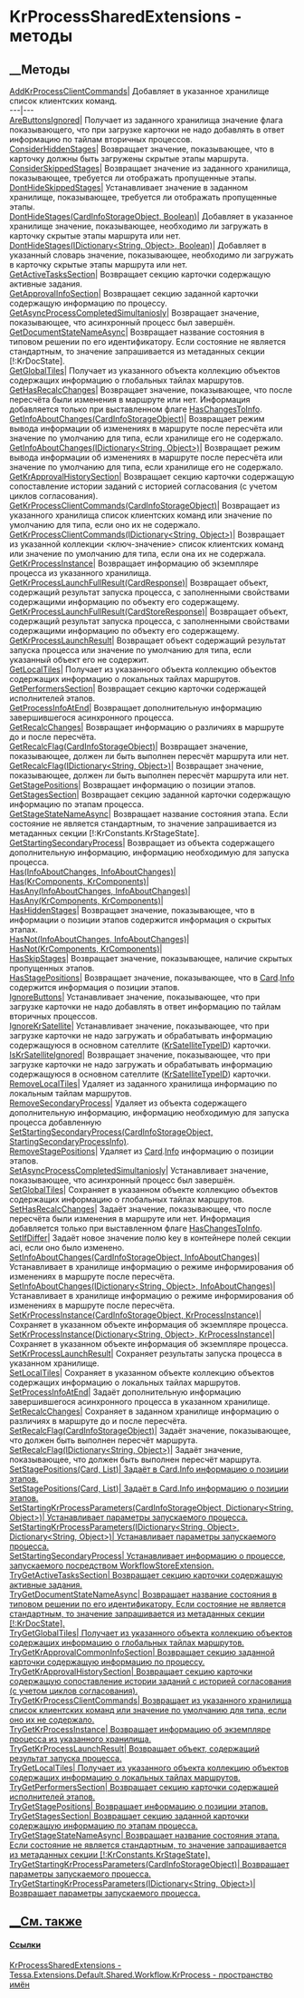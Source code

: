 # KrProcessSharedExtensions - методы
##  __Методы
[AddKrProcessClientCommands](M_Tessa_Extensions_Default_Shared_Workflow_KrProcess_KrProcessSharedExtensions_AddKrProcessClientCommands.htm)|
Добавляет в указанное хранилище список клиентских команд.  
---|---  
[AreButtonsIgnored](M_Tessa_Extensions_Default_Shared_Workflow_KrProcess_KrProcessSharedExtensions_AreButtonsIgnored.htm)|
Получает из заданного хранилища значение флага показывающего, что при загрузке
карточки не надо добавлять в ответ информацию по тайлам вторичных процессов.  
[ConsiderHiddenStages](M_Tessa_Extensions_Default_Shared_Workflow_KrProcess_KrProcessSharedExtensions_ConsiderHiddenStages.htm)|
Возвращает значение, показывающее, что в карточку должны быть загружены
скрытые этапы маршрута.  
[ConsiderSkippedStages](M_Tessa_Extensions_Default_Shared_Workflow_KrProcess_KrProcessSharedExtensions_ConsiderSkippedStages.htm)|
Возвращает значение из заданного хранилища, показывающее, требуется ли
отображать пропущенные этапы.  
[DontHideSkippedStages](M_Tessa_Extensions_Default_Shared_Workflow_KrProcess_KrProcessSharedExtensions_DontHideSkippedStages.htm)|
Устанавливает значение в заданном хранилище, показывающее, требуется ли
отображать пропущенные этапы.  
[DontHideStages(CardInfoStorageObject,
Boolean)](M_Tessa_Extensions_Default_Shared_Workflow_KrProcess_KrProcessSharedExtensions_DontHideStages_1.htm)|
Добавляет в указанное хранилище значение, показывающее, необходимо ли
загружать в карточку скрытые этапы маршрута или нет.  
[DontHideStages(IDictionary<String, Object>,
Boolean)](M_Tessa_Extensions_Default_Shared_Workflow_KrProcess_KrProcessSharedExtensions_DontHideStages.htm)|
Добавляет в указанный словарь значение, показывающее, необходимо ли загружать
в карточку скрытые этапы маршрута или нет.  
[GetActiveTasksSection](M_Tessa_Extensions_Default_Shared_Workflow_KrProcess_KrProcessSharedExtensions_GetActiveTasksSection.htm)|
Возвращает секцию карточки содержащую активные задания.  
[GetApprovalInfoSection](M_Tessa_Extensions_Default_Shared_Workflow_KrProcess_KrProcessSharedExtensions_GetApprovalInfoSection.htm)|
Возвращает секцию заданной карточки содержащую информацию по процессу.  
[GetAsyncProcessCompletedSimultaniosly](M_Tessa_Extensions_Default_Shared_Workflow_KrProcess_KrProcessSharedExtensions_GetAsyncProcessCompletedSimultaniosly.htm)|
Возвращает значение, показывающее, что асинхронный процесс был завершён.  
[GetDocumentStateNameAsync](M_Tessa_Extensions_Default_Shared_Workflow_KrProcess_KrProcessSharedExtensions_GetDocumentStateNameAsync.htm)|
Возвращает название состояния в типовом решении по его идентификатору. Если
состояние не является стандартным, то значение запрашивается из метаданных
секции [!:KrDocState].  
[GetGlobalTiles](M_Tessa_Extensions_Default_Shared_Workflow_KrProcess_KrProcessSharedExtensions_GetGlobalTiles.htm)|
Получает из указанного объекта коллекцию объектов содержащих информацию о
глобальных тайлах маршрутов.  
[GetHasRecalcChanges](M_Tessa_Extensions_Default_Shared_Workflow_KrProcess_KrProcessSharedExtensions_GetHasRecalcChanges.htm)|
Возвращает значение, показывающее, что после пересчёта были изменения в
маршруте или нет. Информация добавляется только при выставленном флаге
[HasChangesToInfo](T_Tessa_Extensions_Default_Shared_Workflow_KrCompilers_InfoAboutChanges.htm).  
[GetInfoAboutChanges(CardInfoStorageObject)](M_Tessa_Extensions_Default_Shared_Workflow_KrProcess_KrProcessSharedExtensions_GetInfoAboutChanges_1.htm)|
Возвращает режим вывода информации об изменениях в маршруте после пересчёта
или значение по умолчанию для типа, если хранилище его не содержало.  
[GetInfoAboutChanges(IDictionary<String,
Object>)](M_Tessa_Extensions_Default_Shared_Workflow_KrProcess_KrProcessSharedExtensions_GetInfoAboutChanges.htm)|
Возвращает режим вывода информации об изменениях в маршруте после пересчёта
или значение по умолчанию для типа, если хранилище его не содержало.  
[GetKrApprovalHistorySection](M_Tessa_Extensions_Default_Shared_Workflow_KrProcess_KrProcessSharedExtensions_GetKrApprovalHistorySection.htm)|
Возвращает секцию карточки содержащую сопоставление истории заданий с историей
согласования (с учетом циклов согласования).  
[GetKrProcessClientCommands(CardInfoStorageObject)](M_Tessa_Extensions_Default_Shared_Workflow_KrProcess_KrProcessSharedExtensions_GetKrProcessClientCommands_1.htm)|
Возвращает из указанного хранилища список клиентских команд или значение по
умолчанию для типа, если оно их не содержало.  
[GetKrProcessClientCommands(IDictionary<String,
Object>)](M_Tessa_Extensions_Default_Shared_Workflow_KrProcess_KrProcessSharedExtensions_GetKrProcessClientCommands.htm)|
Возвращает из указанной коллекции <ключ-значение> список клиентских команд или
значение по умолчанию для типа, если она их не содержала.  
[GetKrProcessInstance](M_Tessa_Extensions_Default_Shared_Workflow_KrProcess_KrProcessSharedExtensions_GetKrProcessInstance.htm)|
Возвращает информацию об экземпляре процесса из указанного хранилища.  
[GetKrProcessLaunchFullResult(CardResponse)](M_Tessa_Extensions_Default_Shared_Workflow_KrProcess_KrProcessSharedExtensions_GetKrProcessLaunchFullResult.htm)|
Возвращает объект, содержащий результат запуска процесса, с заполненными
свойствами содержащими информацию по объекту его содержащему.  
[GetKrProcessLaunchFullResult(CardStoreResponse)](M_Tessa_Extensions_Default_Shared_Workflow_KrProcess_KrProcessSharedExtensions_GetKrProcessLaunchFullResult_1.htm)|
Возвращает объект, содержащий результат запуска процесса, с заполненными
свойствами содержащими информацию по объекту его содержащему.  
[GetKrProcessLaunchResult](M_Tessa_Extensions_Default_Shared_Workflow_KrProcess_KrProcessSharedExtensions_GetKrProcessLaunchResult.htm)|
Возвращает объект содержащий результат запуска процесса или значение по
умолчанию для типа, если указанный объект его не содержит.  
[GetLocalTiles](M_Tessa_Extensions_Default_Shared_Workflow_KrProcess_KrProcessSharedExtensions_GetLocalTiles.htm)|
Получает из указанного объекта коллекцию объектов содержащих информацию о
локальных тайлах маршрутов.  
[GetPerformersSection](M_Tessa_Extensions_Default_Shared_Workflow_KrProcess_KrProcessSharedExtensions_GetPerformersSection.htm)|
Возвращает секцию карточки содержащей исполнителей этапов.  
[GetProcessInfoAtEnd](M_Tessa_Extensions_Default_Shared_Workflow_KrProcess_KrProcessSharedExtensions_GetProcessInfoAtEnd.htm)|
Возвращает дополнительную информацию завершившегося асинхронного процесса.  
[GetRecalcChanges](M_Tessa_Extensions_Default_Shared_Workflow_KrProcess_KrProcessSharedExtensions_GetRecalcChanges.htm)|
Возвращает информацию о различиях в маршруте до и после пересчёта.  
[GetRecalcFlag(CardInfoStorageObject)](M_Tessa_Extensions_Default_Shared_Workflow_KrProcess_KrProcessSharedExtensions_GetRecalcFlag_1.htm)|
Возвращает значение, показывающее, должен ли быть выполнен пересчёт маршрута
или нет.  
[GetRecalcFlag(IDictionary<String,
Object>)](M_Tessa_Extensions_Default_Shared_Workflow_KrProcess_KrProcessSharedExtensions_GetRecalcFlag.htm)|
Возвращает значение, показывающее, должен ли быть выполнен пересчёт маршрута
или нет.  
[GetStagePositions](M_Tessa_Extensions_Default_Shared_Workflow_KrProcess_KrProcessSharedExtensions_GetStagePositions.htm)|
Возвращает информацию о позиции этапов.  
[GetStagesSection](M_Tessa_Extensions_Default_Shared_Workflow_KrProcess_KrProcessSharedExtensions_GetStagesSection.htm)|
Возвращает секцию заданной карточки содержащую информацию по этапам процесса.  
[GetStageStateNameAsync](M_Tessa_Extensions_Default_Shared_Workflow_KrProcess_KrProcessSharedExtensions_GetStageStateNameAsync.htm)|
Возвращает название состояния этапа. Если состояние не является стандартным,
то значение запрашивается из метаданных секции [!:KrConstants.KrStageState].  
[GetStartingSecondaryProcess](M_Tessa_Extensions_Default_Shared_Workflow_KrProcess_KrProcessSharedExtensions_GetStartingSecondaryProcess.htm)|
Возвращает из объекта содержащего дополнительную информацию, информацию
необходимую для запуска процесса.  
[Has(InfoAboutChanges,
InfoAboutChanges)](M_Tessa_Extensions_Default_Shared_Workflow_KrProcess_KrProcessSharedExtensions_Has.htm)|  
[Has(KrComponents,
KrComponents)](M_Tessa_Extensions_Default_Shared_Workflow_KrProcess_KrProcessSharedExtensions_Has_1.htm)|  
[HasAny(InfoAboutChanges,
InfoAboutChanges)](M_Tessa_Extensions_Default_Shared_Workflow_KrProcess_KrProcessSharedExtensions_HasAny.htm)|  
[HasAny(KrComponents,
KrComponents)](M_Tessa_Extensions_Default_Shared_Workflow_KrProcess_KrProcessSharedExtensions_HasAny_1.htm)|  
[HasHiddenStages](M_Tessa_Extensions_Default_Shared_Workflow_KrProcess_KrProcessSharedExtensions_HasHiddenStages.htm)|
Возвращает значение, показывающее, что в информации о позиции этапов
содержится информация о скрытых этапах.  
[HasNot(InfoAboutChanges,
InfoAboutChanges)](M_Tessa_Extensions_Default_Shared_Workflow_KrProcess_KrProcessSharedExtensions_HasNot.htm)|  
[HasNot(KrComponents,
KrComponents)](M_Tessa_Extensions_Default_Shared_Workflow_KrProcess_KrProcessSharedExtensions_HasNot_1.htm)|  
[HasSkipStages](M_Tessa_Extensions_Default_Shared_Workflow_KrProcess_KrProcessSharedExtensions_HasSkipStages.htm)|
Возвращает значение, показывающее, наличие скрытых пропущенных этапов.  
[HasStagePositions](M_Tessa_Extensions_Default_Shared_Workflow_KrProcess_KrProcessSharedExtensions_HasStagePositions.htm)|
Возвращает значение, показывающее, что в
[Card](T_Tessa_Cards_Card.htm).[Info](P_Tessa_Cards_CardInfoStorageObject_Info.htm)
содержится информация о позиции этапов.  
[IgnoreButtons](M_Tessa_Extensions_Default_Shared_Workflow_KrProcess_KrProcessSharedExtensions_IgnoreButtons.htm)|
Устанавливает значение, показывающее, что при загрузке карточки не надо
добавлять в ответ информацию по тайлам вторичных процессов.  
[IgnoreKrSatellite](M_Tessa_Extensions_Default_Shared_Workflow_KrProcess_KrProcessSharedExtensions_IgnoreKrSatellite.htm)|
Устанавливает значение, показывающее, что при загрузке карточки не надо
загружать и обрабатывать информацию содержащуюся в основном сателлите
([KrSatelliteTypeID](F_Tessa_Extensions_Default_Shared_DefaultCardTypes_KrSatelliteTypeID.htm))
карточки.  
[IsKrSatelliteIgnored](M_Tessa_Extensions_Default_Shared_Workflow_KrProcess_KrProcessSharedExtensions_IsKrSatelliteIgnored.htm)|
Возвращает значение, показывающее, что при загрузке карточки не надо загружать
и обрабатывать информацию содержащуюся в основном сателлите
([KrSatelliteTypeID](F_Tessa_Extensions_Default_Shared_DefaultCardTypes_KrSatelliteTypeID.htm))
карточки.  
[RemoveLocalTiles](M_Tessa_Extensions_Default_Shared_Workflow_KrProcess_KrProcessSharedExtensions_RemoveLocalTiles.htm)|
Удаляет из заданного хранилища информацию по локальным тайлам маршрутов.  
[RemoveSecondaryProcess](M_Tessa_Extensions_Default_Shared_Workflow_KrProcess_KrProcessSharedExtensions_RemoveSecondaryProcess.htm)|
Удаляет из объекта содержащего дополнительную информацию, информацию
необходимую для запуска процесса добавленную
[SetStartingSecondaryProcess(CardInfoStorageObject,
StartingSecondaryProcessInfo)](M_Tessa_Extensions_Default_Shared_Workflow_KrProcess_KrProcessSharedExtensions_SetStartingSecondaryProcess.htm).  
[RemoveStagePositions](M_Tessa_Extensions_Default_Shared_Workflow_KrProcess_KrProcessSharedExtensions_RemoveStagePositions.htm)|
Удаляет из
[Card](T_Tessa_Cards_Card.htm).[Info](P_Tessa_Cards_CardInfoStorageObject_Info.htm)
информацию о позиции этапов.  
[SetAsyncProcessCompletedSimultaniosly](M_Tessa_Extensions_Default_Shared_Workflow_KrProcess_KrProcessSharedExtensions_SetAsyncProcessCompletedSimultaniosly.htm)|
Устанавливает значение, показывающее, что асинхронный процесс был завершён.  
[SetGlobalTiles](M_Tessa_Extensions_Default_Shared_Workflow_KrProcess_KrProcessSharedExtensions_SetGlobalTiles.htm)|
Сохраняет в указанном объекте коллекцию объектов содержащих информацию о
глобальных тайлах маршрутов.  
[SetHasRecalcChanges](M_Tessa_Extensions_Default_Shared_Workflow_KrProcess_KrProcessSharedExtensions_SetHasRecalcChanges.htm)|
Задаёт значение, показывающее, что после пересчёта были изменения в маршруте
или нет. Информация добавляется только при выставленном флаге
[HasChangesToInfo](T_Tessa_Extensions_Default_Shared_Workflow_KrCompilers_InfoAboutChanges.htm).  
[SetIfDiffer<T>](M_Tessa_Extensions_Default_Shared_Workflow_KrProcess_KrProcessSharedExtensions_SetIfDiffer__1.htm)|
Задаёт новое значение полю key в контейнере полей секции aci, если оно было
изменено.  
[SetInfoAboutChanges(CardInfoStorageObject,
InfoAboutChanges)](M_Tessa_Extensions_Default_Shared_Workflow_KrProcess_KrProcessSharedExtensions_SetInfoAboutChanges_1.htm)|
Устанавливает в хранилище информацию о режиме информирования об изменениях в
маршруте после пересчёта.  
[SetInfoAboutChanges(IDictionary<String, Object>,
InfoAboutChanges)](M_Tessa_Extensions_Default_Shared_Workflow_KrProcess_KrProcessSharedExtensions_SetInfoAboutChanges.htm)|
Устанавливает в хранилище информацию о режиме информирования об изменениях в
маршруте после пересчёта.  
[SetKrProcessInstance(CardInfoStorageObject,
KrProcessInstance)](M_Tessa_Extensions_Default_Shared_Workflow_KrProcess_KrProcessSharedExtensions_SetKrProcessInstance_1.htm)|
Сохраняет в указанном объекте информация об экземпляре процесса.  
[SetKrProcessInstance(Dictionary<String, Object>,
KrProcessInstance)](M_Tessa_Extensions_Default_Shared_Workflow_KrProcess_KrProcessSharedExtensions_SetKrProcessInstance.htm)|
Сохраняет в указанном объекте информация об экземпляре процесса.  
[SetKrProcessLaunchResult](M_Tessa_Extensions_Default_Shared_Workflow_KrProcess_KrProcessSharedExtensions_SetKrProcessLaunchResult.htm)|
Сохраняет результаты запуска процесса в указанном хранилище.  
[SetLocalTiles](M_Tessa_Extensions_Default_Shared_Workflow_KrProcess_KrProcessSharedExtensions_SetLocalTiles.htm)|
Сохраняет в указанном объекте коллекцию объектов содержащих информацию о
локальных тайлах маршрутов.  
[SetProcessInfoAtEnd](M_Tessa_Extensions_Default_Shared_Workflow_KrProcess_KrProcessSharedExtensions_SetProcessInfoAtEnd.htm)|
Задаёт дополнительную информацию завершившегося асинхронного процесса в
указанном хранилище.  
[SetRecalcChanges](M_Tessa_Extensions_Default_Shared_Workflow_KrProcess_KrProcessSharedExtensions_SetRecalcChanges.htm)|
Сохраняет в заданном хранилище информацию о различиях в маршруте до и после
пересчёта.  
[SetRecalcFlag(CardInfoStorageObject)](M_Tessa_Extensions_Default_Shared_Workflow_KrProcess_KrProcessSharedExtensions_SetRecalcFlag_1.htm)|
Задаёт значение, показывающее, что должен быть выполнен пересчёт маршрута.  
[SetRecalcFlag(IDictionary<String,
Object>)](M_Tessa_Extensions_Default_Shared_Workflow_KrProcess_KrProcessSharedExtensions_SetRecalcFlag.htm)|
Задаёт значение, показывающее, что должен быть выполнен пересчёт маршрута.  
[SetStagePositions(Card,
List<Object>)](M_Tessa_Extensions_Default_Shared_Workflow_KrProcess_KrProcessSharedExtensions_SetStagePositions.htm)|
Задаёт в
[Card](T_Tessa_Cards_Card.htm).[Info](P_Tessa_Cards_CardInfoStorageObject_Info.htm)
информацию о позиции этапов.  
[SetStagePositions(Card,
List<KrStagePositionInfo>)](M_Tessa_Extensions_Default_Shared_Workflow_KrProcess_KrProcessSharedExtensions_SetStagePositions_1.htm)|
Задаёт в
[Card](T_Tessa_Cards_Card.htm).[Info](P_Tessa_Cards_CardInfoStorageObject_Info.htm)
информацию о позиции этапов.  
[SetStartingKrProcessParameters(CardInfoStorageObject, Dictionary<String,
Object>)](M_Tessa_Extensions_Default_Shared_Workflow_KrProcess_KrProcessSharedExtensions_SetStartingKrProcessParameters_1.htm)|
Устанавливает параметры запускаемого процесса.  
[SetStartingKrProcessParameters(IDictionary<String, Object>,
Dictionary<String,
Object>)](M_Tessa_Extensions_Default_Shared_Workflow_KrProcess_KrProcessSharedExtensions_SetStartingKrProcessParameters.htm)|
Устанавливает параметры запускаемого процесса.  
[SetStartingSecondaryProcess](M_Tessa_Extensions_Default_Shared_Workflow_KrProcess_KrProcessSharedExtensions_SetStartingSecondaryProcess.htm)|
Устанавливает информацию о процессе, запускаемого посредством
[WorkflowStoreExtension](T_Tessa_Cards_Workflow_WorkflowStoreExtension.htm).  
[TryGetActiveTasksSection](M_Tessa_Extensions_Default_Shared_Workflow_KrProcess_KrProcessSharedExtensions_TryGetActiveTasksSection.htm)|
Возвращает секцию карточки содержащую активные задания.  
[TryGetDocumentStateNameAsync](M_Tessa_Extensions_Default_Shared_Workflow_KrProcess_KrProcessSharedExtensions_TryGetDocumentStateNameAsync.htm)|
Возвращает название состояния в типовом решении по его идентификатору. Если
состояние не является стандартным, то значение запрашивается из метаданных
секции [!:KrDocState].  
[TryGetGlobalTiles](M_Tessa_Extensions_Default_Shared_Workflow_KrProcess_KrProcessSharedExtensions_TryGetGlobalTiles.htm)|
Получает из указанного объекта коллекцию объектов содержащих информацию о
глобальных тайлах маршрутов.  
[TryGetKrApprovalCommonInfoSection](M_Tessa_Extensions_Default_Shared_Workflow_KrProcess_KrProcessSharedExtensions_TryGetKrApprovalCommonInfoSection.htm)|
Возвращает секцию заданной карточки содержащую информацию по процессу.  
[TryGetKrApprovalHistorySection](M_Tessa_Extensions_Default_Shared_Workflow_KrProcess_KrProcessSharedExtensions_TryGetKrApprovalHistorySection.htm)|
Возвращает секцию карточки содержащую сопоставление истории заданий с историей
согласования (с учетом циклов согласования).  
[TryGetKrProcessClientCommands](M_Tessa_Extensions_Default_Shared_Workflow_KrProcess_KrProcessSharedExtensions_TryGetKrProcessClientCommands.htm)|
Возвращает из указанного хранилища список клиентских команд или значение по
умолчанию для типа, если оно их не содержало.  
[TryGetKrProcessInstance](M_Tessa_Extensions_Default_Shared_Workflow_KrProcess_KrProcessSharedExtensions_TryGetKrProcessInstance.htm)|
Возвращает информацию об экземпляре процесса из указанного хранилища.  
[TryGetKrProcessLaunchResult](M_Tessa_Extensions_Default_Shared_Workflow_KrProcess_KrProcessSharedExtensions_TryGetKrProcessLaunchResult.htm)|
Возвращает объект, содержащий результат запуска процесса.  
[TryGetLocalTiles](M_Tessa_Extensions_Default_Shared_Workflow_KrProcess_KrProcessSharedExtensions_TryGetLocalTiles.htm)|
Получает из указанного объекта коллекцию объектов содержащих информацию о
локальных тайлах маршрутов.  
[TryGetPerformersSection](M_Tessa_Extensions_Default_Shared_Workflow_KrProcess_KrProcessSharedExtensions_TryGetPerformersSection.htm)|
Возвращает секцию карточки содержащей исполнителей этапов.  
[TryGetStagePositions](M_Tessa_Extensions_Default_Shared_Workflow_KrProcess_KrProcessSharedExtensions_TryGetStagePositions.htm)|
Возвращает информацию о позиции этапов.  
[TryGetStagesSection](M_Tessa_Extensions_Default_Shared_Workflow_KrProcess_KrProcessSharedExtensions_TryGetStagesSection.htm)|
Возвращает секцию заданной карточки содержащую информацию по этапам процесса.  
[TryGetStageStateNameAsync](M_Tessa_Extensions_Default_Shared_Workflow_KrProcess_KrProcessSharedExtensions_TryGetStageStateNameAsync.htm)|
Возвращает название состояния этапа. Если состояние не является стандартным,
то значение запрашивается из метаданных секции [!:KrConstants.KrStageState].  
[TryGetStartingKrProcessParameters(CardInfoStorageObject)](M_Tessa_Extensions_Default_Shared_Workflow_KrProcess_KrProcessSharedExtensions_TryGetStartingKrProcessParameters_1.htm)|
Возвращает параметры запускаемого процесса.  
[TryGetStartingKrProcessParameters(IDictionary<String,
Object>)](M_Tessa_Extensions_Default_Shared_Workflow_KrProcess_KrProcessSharedExtensions_TryGetStartingKrProcessParameters.htm)|
Возвращает параметры запускаемого процесса.  
## __См. также
#### Ссылки
[KrProcessSharedExtensions -
](T_Tessa_Extensions_Default_Shared_Workflow_KrProcess_KrProcessSharedExtensions.htm)
[Tessa.Extensions.Default.Shared.Workflow.KrProcess - пространство
имён](N_Tessa_Extensions_Default_Shared_Workflow_KrProcess.htm)
